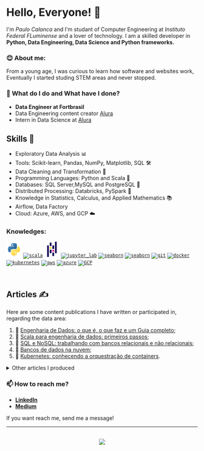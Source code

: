 # Hello, Everyone! 👋

I'm _Paulo Calanca_ and I'm studant of Computer Engineering at _Instituto Federal FLuminense_ and a lover of technology. I am a skilled developer in **Python, Data Engineering, Data Science and Python frameworks.**  

### 😊 About me:  
<p>From a young age, I was curious to learn how software and websites work, Eventually I started studing STEM areas and never stopped.</p>

### 🌱 What do I do and What have I done? 

- **Data Engineer at Fortbrasil**
- Data Engineering content creator [Alura](https://cursos.alura.com.br/user/paulo-calanca)
- Intern in Data Science at [Alura](https://www.alura.com.br/)

 
</div>

## Skills 🚀

- Exploratory Data Analysis 📊
- Tools: Scikit-learn, Pandas, NumPy, Matplotlib, SQL 🛠️
- Data Cleaning and Transformation 🧹
- Programming Languages: Python and Scala 🐍
- Databases: SQL Server,MySQL and PostgreSQL 💾
- Distributed Processing: Databricks, PySpark 🌟
- Knowledge in Statistics, Calculus, and Applied Mathematics 📚
- Airflow, Data Factory
- Cloud: Azure, AWS, and GCP ☁️


### Knowledges:

<section>
 <!-- Language icons -->
 <p align="left">
 <!-- Python -->
 <a href="https://www.python.org" target="_blank" rel="noreferrer"><code><img src="https://raw.githubusercontent.com/devicons/devicon/master/icons/python/python-original.svg" alt="python" width="40" height="40"/></code></a>
 <!--Scala-->
 <a href="https://www.scala-lang.org/" target="_blank" rel="noreferrer"><code><img src="https://cdn.jsdelivr.net/gh/devicons/devicon/icons/scala/scala-original.svg" alt="scala" width="40" height="40"/></code></a>
  <!-- Pandas -->
 <a href="https://pandas.pydata.org/" target="_blank" rel="noreferrer"><code><img src="https://raw.githubusercontent.com/devicons/devicon/2ae2a900d2f041da66e950e4d48052658d850630/icons/pandas/pandas-original.svg" alt="pandas" width="40" height="40"/></code></a>
 <!-- Jupyter -->
 <a href="https://jupyter.org/" target="_blank" rel="noreferrer"><code><img src="https://cdn.jsdelivr.net/gh/devicons/devicon/icons/jupyter/jupyter-original.svg" alt="jupyter_lab" width="40" height="40"/></code></a>
 <!-- Numpy -->
 <a href="https://numpy.org/" target="_blank" rel="noreferrer"><code><img src="https://cdn.jsdelivr.net/gh/devicons/devicon/icons/numpy/numpy-original.svg" alt="seaborn" width="40" height="40"/></code></a>
 <!-- Seaborn -->
 <a href="https://seaborn.pydata.org/" target="_blank" rel="noreferrer"><code><img src="https://seaborn.pydata.org/_images/logo-mark-lightbg.svg" alt="seaborn" width="40" height="40"/></code></a>
 <!-- Git -->
 <a href="https://git-scm.com/" target="_blank" rel="noreferrer"><code><img src="https://www.vectorlogo.zone/logos/git-scm/git-scm-icon.svg" alt="git" width="40" height="40"/></code></a>
 <!-- Docker -->
 <a href="https://www.docker.com/" target="_blank" rel="noreferrer"><code><img src="https://cdn.jsdelivr.net/gh/devicons/devicon/icons/docker/docker-original-wordmark.svg" alt="docker" width="40" height="40"/></code></a>
 <!-- Kubernetes -->
 <a href="https://kubernetes.io/pt-br/" target="_blank" rel="noreferrer"><code><img src="https://cdn.jsdelivr.net/gh/devicons/devicon/icons/kubernetes/kubernetes-plain.svg"  alt="kubernetes" width="40" height="40"/></code></a>
<!-- Aws -->
 <a href="https://aws.amazon.com/pt/what-is-aws/" target="_blank" rel="noreferrer"><code><img src="https://cdn.jsdelivr.net/gh/devicons/devicon@latest/icons/amazonwebservices/amazonwebservices-original-wordmark.svg" alt="aws" width="40" height="40"/></code></a>
 <!-- Azure -->
 <a href="https://azure.microsoft.com/en-us/homepage-b/" target="_blank" rel="noreferrer"><code><img src="https://cdn.jsdelivr.net/gh/devicons/devicon/icons/azure/azure-original.svg" alt="azure" width="40" height="40"/></code></a>
 <!--  -->
 <a href="https://cloud.google.com/?hl=pt-br" target="_blank" rel="noreferrer"><code><img src="https://cdn.jsdelivr.net/gh/devicons/devicon/icons/googlecloud/googlecloud-original.svg" alt="GCP" width="40" height="40"/></code></a>

 </p>
 <br> 
</section>


## Articles ✍️

Here are some content publications I have written or participated in, regarding the data area:

1. 📄 [Engenharia de Dados: o que é, o que faz e um Guia completo](https://www.alura.com.br/artigos/engenharia-dados);
2. 📄 [Scala para engenharia de dados: primeiros passos](https://www.alura.com.br/artigos/scala-engenharia-dados-primeiros-passos);
3. 📄 [SQL e NoSQL: trabalhando com bancos relacionais e não relacionais](https://www.alura.com.br/artigos/sql-nosql-bancos-relacionais-nao-relacionais?);
4. 📄 [Bancos de dados na nuvem](https://www.alura.com.br/artigos/bancos-dados-nuvem);
5. 📄 [Kubernetes: conhecendo a orquestração de containers](https://www.alura.com.br/artigos/kubernetes-conhecendo-orquestracao-containers?).

<details>
<summary>Other articles I produced</summary>
- <a href='https://www.alura.com.br/empresas/artigos/okr'>📄 O que é OKR? Significado, Exemplo prático, benefícios e cursos</a>

</details>

### 📫 How to reach me?
<!--- - [My Academic Page](notion) --->
- **[LinkedIn](https://www.linkedin.com/in/paulocalanca)**
- **[Medium](https://medium.com/@PauloCalanca)**



If you want reach me, send me a message!




---
<br>
<div align="center">
  <!-- <a href="https://github.com/Alm3ida">
  <img height="180em" src="https://github-readme-stats.vercel.app/api?username=Alm3ida&show_icons=true&theme=aura&include_all_commits=true&count_private=true"/> -->
  <img height="180em" src="https://github-readme-stats.vercel.app/api/top-langs/?username=PFCalanca&layout=compact&langs_count=7&theme=github_dark"/>
</div>





<!--
**PFCalanca/PFCalanca** is a ✨ _special_ ✨ repository because its `README.md` (this file) appears on your GitHub profile.

Here are some ideas to get you started:

- 🔭 I’m currently working on ...
- 🌱 I’m currently learning ...
- 👯 I’m looking to collaborate on ...
- 🤔 I’m looking for help with ...
- 💬 Ask me about ...
- 📫 How to reach me: ...
- 😄 Pronouns: ...
- ⚡ Fun fact: ...
-->
